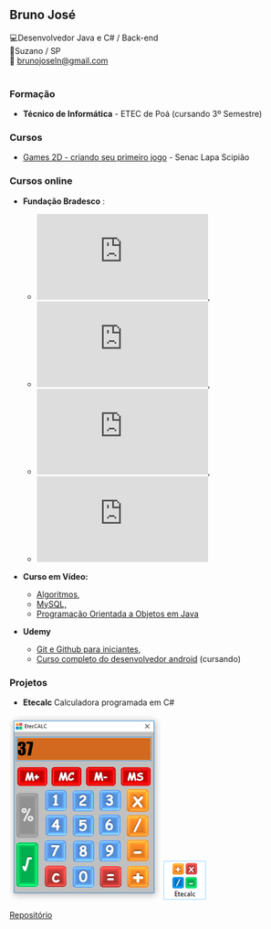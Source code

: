 ## Bruno José<br>
:computer:Desenvolvedor Java e C# / Back-end<br>
:european_post_office:Suzano / SP<br>
:email: brunojoseln@gmail.com</br></br>

### Formação

* **Técnico de Informática**  - ETEC de Poá (cursando 3º Semestre)
        

### Cursos

* [Games 2D - criando seu primeiro jogo](http://www.sp.senac.br/jsp/default.jsp?newsID=DYNAMIC,oracle.br.dataservers.CourseDataServer,selectCourse&course=24048&template=395.dwt&testeira=303&unit=SCI) - Senac Lapa Scipião


### Cursos online


* **Fundação Bradesco** :
  *  ![C#](https://github.com/brunojoseln/Curriculo/blob/master/Certificados/Certificado%20C%23.pdf), 
  *  ![Modelagem de dados](https://github.com/brunojoseln/Curriculo/blob/master/Certificados/Certificado%20-%20Modelagem%20de%20dados.pdf),
  *  ![Ilustração e design gráfico](https://github.com/brunojoseln/Curriculo/blob/master/Certificados/Certificado%20-%20Ilustra%C3%A7%C3%A3o%20e%20Design%20Gr%C3%A1fico%20para%20web.pdf),
  *  ![Windows 7](https://github.com/brunojoseln/Curriculo/blob/master/Certificados/Certificado%20Windows%207.pdf)<br>

* **Curso em Vídeo:** 
  *  [Algoritmos,](https://github.com/brunojoseln/Curriculo/blob/master/Certificados/Certificado.jpeg)<br>
  *  [MySQL,](https://github.com/brunojoseln/Curriculo/blob/master/Certificados/Certificado%20MySQL.jpeg)<br>
  *  [Programação Orientada a Objetos em Java](https://github.com/brunojoseln/Curriculo/blob/master/Certificados/Certificado%20POO.jpg)<br>


* **Udemy** 
  *  [Git e Github para iniciantes](https://www.udemy.com/git-e-github-para-iniciantes/), 
  *  [Curso completo do desenvolvedor android](https://www.udemy.com/curso-completo-do-desenvolvedor-android/) (cursando)<br>

### Projetos

* **Etecalc**
Calculadora programada em C#

![Eteccalc](https://github.com/brunojoseln/Curriculo/blob/master/imagens/Programa.png)
![Eteccalc](https://github.com/brunojoseln/Curriculo/blob/master/imagens/icone.png)


[Repositório](https://github.com/brunojoseln/EtecCalc)
